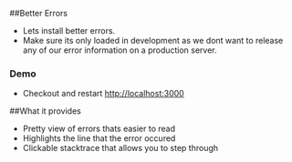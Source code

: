 ##Better Errors

* Lets install better errors.
* Make sure its only loaded in development as we dont want to release any of our error information on a production server.

### Demo

* Checkout and restart
[http://localhost:3000]()

##What it provides

* Pretty view of errors thats easier to read
* Highlights the line that the error occured
* Clickable stacktrace that allows you to step through
